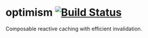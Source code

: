 # optimism [![Build Status](https://github.com/benjamn/optimism/workflows/CI/badge.svg)](https://github.com/benjamn/optimism/actions)

Composable reactive caching with efficient invalidation.
